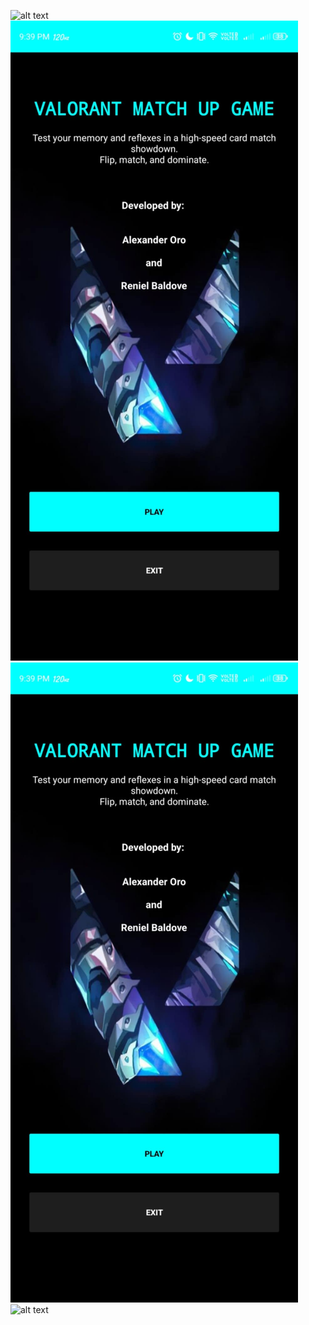 ![alt text](https://github.com/bhimlex13/Match-Up-Game-Valorant-Theme/blob/master/main/app/src/main/res/drawable/ss1.jpeg?raw=true)
![Game Screenshot](https://raw.githubusercontent.com/bhimlex13/Match-Up-Game-Valorant-Theme/main/app/src/main/res/drawable/ss1.jpeg)
![Game Screenshot](https://raw.githubusercontent.com/bhimlex13/Match-Up-Game-Valorant-Theme/main/app/src/main/res/drawable/ss1.jpeg)
![alt text](https://github.com/bhimlex13/Match-Up-Game-Valorant-Theme/to/main/app/src/main/res/drawable/ss1.jpeg)
